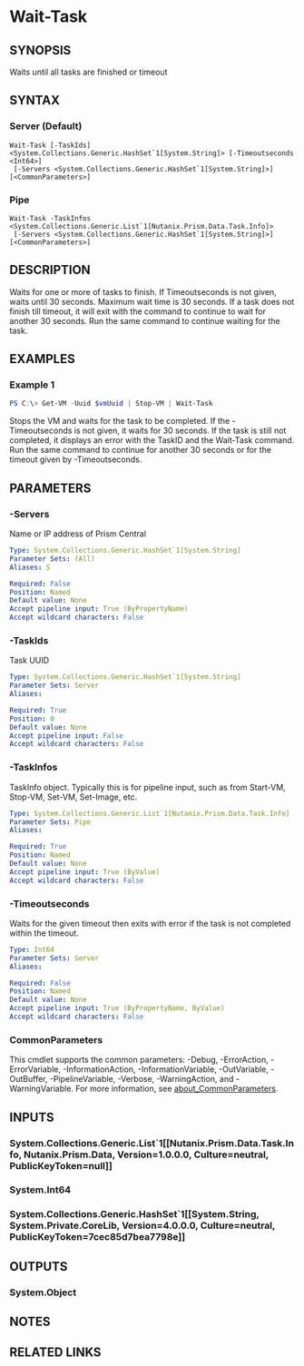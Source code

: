 ﻿---
external help file: Nutanix.Prism.PS.Cmds.dll-Help.xml
Module Name: Nutanix.Prism.PS.Cmds
online version:
schema: 2.0.0
---

# Wait-Task

## SYNOPSIS
Waits until all tasks are finished or timeout

## SYNTAX

### Server (Default)
```
Wait-Task [-TaskIds] <System.Collections.Generic.HashSet`1[System.String]> [-Timeoutseconds <Int64>]
 [-Servers <System.Collections.Generic.HashSet`1[System.String]>] [<CommonParameters>]
```

### Pipe
```
Wait-Task -TaskInfos <System.Collections.Generic.List`1[Nutanix.Prism.Data.Task.Info]>
 [-Servers <System.Collections.Generic.HashSet`1[System.String]>] [<CommonParameters>]
```

## DESCRIPTION
Waits for one or more of tasks to finish. If Timeoutseconds is not given, waits until 30 seconds. Maximum wait time is 30 seconds. If a task does not finish till timeout, it will exit with the command to continue to wait for another 30 seconds. Run the same command to continue waiting for the task.

## EXAMPLES

### Example 1
```powershell
PS C:\> Get-VM -Uuid $vmUuid | Stop-VM | Wait-Task
```

Stops the VM and waits for the task to be completed. If the -Timeoutseconds is not given, it waits for 30 seconds. If the task is still not completed, it displays an error with the TaskID and the Wait-Task command. Run the same command to continue for another 30 seconds or for the timeout given by -Timeoutseconds.

## PARAMETERS

### -Servers
Name or IP address of Prism Central

```yaml
Type: System.Collections.Generic.HashSet`1[System.String]
Parameter Sets: (All)
Aliases: S

Required: False
Position: Named
Default value: None
Accept pipeline input: True (ByPropertyName)
Accept wildcard characters: False
```

### -TaskIds
Task UUID

```yaml
Type: System.Collections.Generic.HashSet`1[System.String]
Parameter Sets: Server
Aliases:

Required: True
Position: 0
Default value: None
Accept pipeline input: False
Accept wildcard characters: False
```

### -TaskInfos
TaskInfo object. Typically this is for pipeline input, such as from Start-VM, Stop-VM, Set-VM, Set-Image, etc.

```yaml
Type: System.Collections.Generic.List`1[Nutanix.Prism.Data.Task.Info]
Parameter Sets: Pipe
Aliases:

Required: True
Position: Named
Default value: None
Accept pipeline input: True (ByValue)
Accept wildcard characters: False
```

### -Timeoutseconds
Waits for the given timeout then exits with error if the task is not completed within the timeout.

```yaml
Type: Int64
Parameter Sets: Server
Aliases:

Required: False
Position: Named
Default value: None
Accept pipeline input: True (ByPropertyName, ByValue)
Accept wildcard characters: False
```

### CommonParameters
This cmdlet supports the common parameters: -Debug, -ErrorAction, -ErrorVariable, -InformationAction, -InformationVariable, -OutVariable, -OutBuffer, -PipelineVariable, -Verbose, -WarningAction, and -WarningVariable. For more information, see [about_CommonParameters](http://go.microsoft.com/fwlink/?LinkID=113216).

## INPUTS

### System.Collections.Generic.List`1[[Nutanix.Prism.Data.Task.Info, Nutanix.Prism.Data, Version=1.0.0.0, Culture=neutral, PublicKeyToken=null]]
### System.Int64
### System.Collections.Generic.HashSet`1[[System.String, System.Private.CoreLib, Version=4.0.0.0, Culture=neutral, PublicKeyToken=7cec85d7bea7798e]]
## OUTPUTS

### System.Object
## NOTES

## RELATED LINKS
